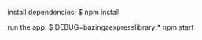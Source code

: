  install dependencies:
     $ npm install

   run the app:
     $ DEBUG=bazingaexpresslibrary:* npm start

     